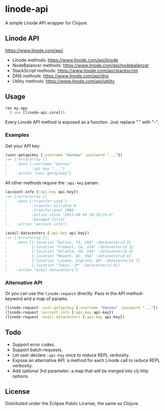 # linode-api

A simple Linode API wrapper for Clojure.

## Linode API

https://www.linode.com/api/

- Linode methods: https://www.linode.com/api/linode
- NodeBalancer methods: https://www.linode.com/api/nodebalancer
- StackScript methods: https://www.linode.com/api/stackscript
- DNS methods: https://www.linode.com/api/dns
- Utility methods: https://www.linode.com/api/utility

## Usage

``` clojure
(ns my.app
  (:use [linode-api.core]))
```

Every Linode API method is exposed as a function. Just replace "." with "-".

### Examples

Get your API key:

``` clojure
(user-getapikey {:username "danneu" :password "..."})
;=> {:errorarray [] 
;    :data {:username "danneu" 
;           :api-key "..."} 
;    :action "user.getapikey"}
```

All other methods require the `:api-key` param:

``` clojure
(account-info {:api-key api-key})
;=> {:errorarray []
;    :data {:transfer-used 1
;           :transfer-billable 0
;           :transfer-pool 2000
;           :active-since "2013-04-04 20:28:24.0"
;           :managed false}
;    :action "account.info"}
```

``` clojure
(avail-datacenters {:api-key api-key})
;=> {:errorarray [],
;    :data [{:location "Dallas, TX, USA" :datacenterid 2}
;           {:location "Fremont, CA, USA" :datacenterid 3}
;           {:location "Atlanta, GA, USA" :datacenterid 4}
;           {:location "Newark, NJ, USA" :datacenterid 6}
;           {:location "London, England, UK" :datacenterid 7}
;           {:location "Tokyo, JP" :datacenterid 8}]
;    :action "avail.datacenters"}
```

### Alternative API

Or you can use the `linode-request` directly. Pass in the API method-keyword and a map of params.

``` clojure
(linode-request :user.getapikey {:username "danneu" :password "..."})
(linode-request :account.info {:api-key api-key})
(linode-request :avail.datacenters {:api-key api-key})
```

## Todo

- Support error codes.
- Support batch-requests.
- Let user declare `:api-key` once to reduce REPL verbosity.
- Expose an alternative API: a method for each Linode call to reduce REPL verbosity.
- Add optional 3rd parameter: a map that will be merged into clj-http options.

## License

Distributed under the Eclipse Public License, the same as Clojure.
